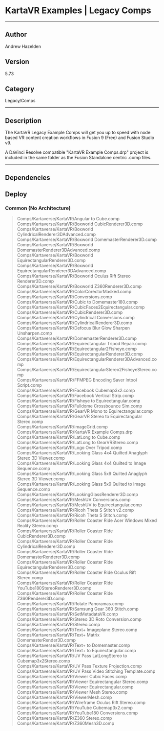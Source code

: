 # KartaVR Examples | Legacy Comps
___

## Author
Andrew Hazelden

## Version
5.73

## Category
Legacy/Comps

___

## Description
<p>The KartaVR Legacy Example Comps will get you up to speed with node based VR content creation workflows in Fusion 9 (Free) and Fusion Studio v9.</p>
<p>A DaVinci Resolve compatible "KartaVR Example Comps.drp" project is included in the same folder as the Fusion Standalone centric .comp files.</p>

___

## Dependencies

## Deploy

### Common (No Architecture)

> Comps/Kartaverse/KartaVR/Angular to Cube.comp  
> Comps/Kartaverse/KartaVR/Boxworld CubicRenderer3D.comp  
> Comps/Kartaverse/KartaVR/Boxworld CylindricalRenderer3DAdvanced.comp  
> Comps/Kartaverse/KartaVR/Boxworld DomemasterRenderer3D.comp  
> Comps/Kartaverse/KartaVR/Boxworld DomemasterRenderer3DAdvanced.comp  
> Comps/Kartaverse/KartaVR/Boxworld EquirectangularRenderer3D.comp  
> Comps/Kartaverse/KartaVR/Boxworld EquirectangularRenderer3DAdvanced.comp  
> Comps/Kartaverse/KartaVR/Boxworld Oculus Rift Stereo Renderer3D.comp  
> Comps/Kartaverse/KartaVR/Boxworld Z360Renderer3D.comp  
> Comps/Kartaverse/KartaVR/ColorCorectorMasked.comp  
> Comps/Kartaverse/KartaVR/Conversions.comp  
> Comps/Kartaverse/KartaVR/Cubic to Domemaster180.comp  
> Comps/Kartaverse/KartaVR/CubicFaces2Equirectangular.comp  
> Comps/Kartaverse/KartaVR/CubicRenderer3D.comp  
> Comps/Kartaverse/KartaVR/Cylindrical Conversions.comp  
> Comps/Kartaverse/KartaVR/CylindricalRenderer3D.comp  
> Comps/Kartaverse/KartaVR/Defocus Blur Glow Sharpen Unsharpen.comp  
> Comps/Kartaverse/KartaVR/DomemasterRenderer3D.comp  
> Comps/Kartaverse/KartaVR/Equirectangular Tripod Repair.comp  
> Comps/Kartaverse/KartaVR/Equirectangular2Fisheye.comp  
> Comps/Kartaverse/KartaVR/EquirectangularRenderer3D.comp  
> Comps/Kartaverse/KartaVR/EquirectangularRenderer3DAdvanced.comp  
> Comps/Kartaverse/KartaVR/EquirectangularStereo2FisheyeStereo.comp  
> Comps/Kartaverse/KartaVR/FFMPEG Encoding Saver Intool Script.comp  
> Comps/Kartaverse/KartaVR/Facebook Cubemap3x2.comp  
> Comps/Kartaverse/KartaVR/Facebook Vertical Strip.comp  
> Comps/Kartaverse/KartaVR/Fisheye to Equirectangular.comp  
> Comps/Kartaverse/KartaVR/Fulldome Crossbounce Sim.comp  
> Comps/Kartaverse/KartaVR/GearVR Mono to Equirectangular.comp  
> Comps/Kartaverse/KartaVR/GearVR Stereo to Equirectangular Stereo.comp  
> Comps/Kartaverse/KartaVR/ImageGrid.comp  
> Comps/Kartaverse/KartaVR/KartaVR Example Comps.drp  
> Comps/Kartaverse/KartaVR/LatLong to Cube.comp  
> Comps/Kartaverse/KartaVR/LatLong to GearVRStereo.comp  
> Comps/Kartaverse/KartaVR/Logo Over Tripod.comp  
> Comps/Kartaverse/KartaVR/Looking Glass 4x4 Quilted Anaglyph Stereo 3D Viewer.comp  
> Comps/Kartaverse/KartaVR/Looking Glass 4x4 Quilted to Image Sequence.comp  
> Comps/Kartaverse/KartaVR/Looking Glass 5x9 Quilted Anaglyph Stereo 3D Viewer.comp  
> Comps/Kartaverse/KartaVR/Looking Glass 5x9 Quilted to Image Sequence.comp  
> Comps/Kartaverse/KartaVR/LookingGlassRenderer3D.comp  
> Comps/Kartaverse/KartaVR/MeshUV Conversions.comp  
> Comps/Kartaverse/KartaVR/MeshUV to Equirectangular.comp  
> Comps/Kartaverse/KartaVR/Ricoh Theta S Stitch v2.comp  
> Comps/Kartaverse/KartaVR/Ricoh Theta S Stitch.comp  
> Comps/Kartaverse/KartaVR/Roller Coaster Ride Acer Windows Mixed Reality Stereo.comp  
> Comps/Kartaverse/KartaVR/Roller Coaster Ride CubicRenderer3D.comp  
> Comps/Kartaverse/KartaVR/Roller Coaster Ride CylindricalRenderer3D.comp  
> Comps/Kartaverse/KartaVR/Roller Coaster Ride DomemasterRenderer3D.comp  
> Comps/Kartaverse/KartaVR/Roller Coaster Ride EquirectangularRenderer3D.comp  
> Comps/Kartaverse/KartaVR/Roller Coaster Ride Oculus Rift Stereo.comp  
> Comps/Kartaverse/KartaVR/Roller Coaster Ride YouTube180StereoRenderer3D.comp  
> Comps/Kartaverse/KartaVR/Roller Coaster Ride Z360Renderer3D.comp  
> Comps/Kartaverse/KartaVR/Rotate Panoramas.comp  
> Comps/Kartaverse/KartaVR/Samsung Gear 360 Stitch.comp  
> Comps/Kartaverse/KartaVR/SetMetadataVR.comp  
> Comps/Kartaverse/KartaVR/Stereo 3D Roto Conversion.comp  
> Comps/Kartaverse/KartaVR/Stereo.comp  
> Comps/Kartaverse/KartaVR/Text+ Imageplane Stereo.comp  
> Comps/Kartaverse/KartaVR/Text+ Matrix DomemasterRender3D.comp  
> Comps/Kartaverse/KartaVR/Text+ to Domemaster.comp  
> Comps/Kartaverse/KartaVR/Text+ to Equirectangular.comp  
> Comps/Kartaverse/KartaVR/UV Pass LatLongStereo to Cubemap3x2Stereo.comp  
> Comps/Kartaverse/KartaVR/UV Pass Texture Projection.comp  
> Comps/Kartaverse/KartaVR/UV Pass Video Stitching Template.comp  
> Comps/Kartaverse/KartaVR/Viewer Cubic Faces.comp  
> Comps/Kartaverse/KartaVR/Viewer Equirectangular Stereo.comp  
> Comps/Kartaverse/KartaVR/Viewer Equirectangular.comp  
> Comps/Kartaverse/KartaVR/Viewer Mesh Stereo.comp  
> Comps/Kartaverse/KartaVR/ViewerMesh.comp  
> Comps/Kartaverse/KartaVR/Wireframe Oculus Rift Stereo.comp  
> Comps/Kartaverse/KartaVR/YouTube Cubemap3x2.comp  
> Comps/Kartaverse/KartaVR/YouTube180 Conversions.comp  
> Comps/Kartaverse/KartaVR/Z360 Stereo.comp  
> Comps/Kartaverse/KartaVR/Z360Mesh3D.comp  
